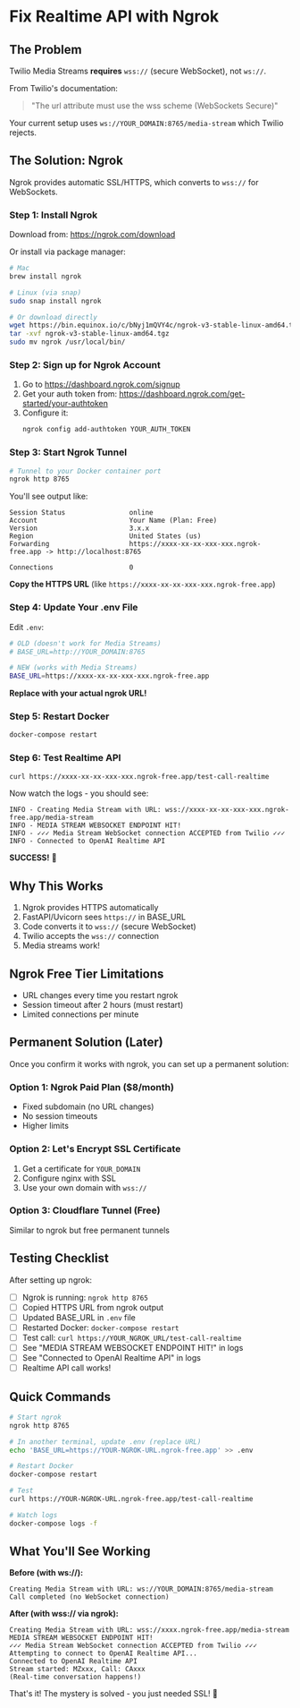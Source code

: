# Fix Realtime API with Ngrok

## The Problem

Twilio Media Streams **requires** `wss://` (secure WebSocket), not `ws://`.

From Twilio's documentation:
> "The url attribute must use the wss scheme (WebSockets Secure)"

Your current setup uses `ws://YOUR_DOMAIN:8765/media-stream` which Twilio rejects.

## The Solution: Ngrok

Ngrok provides automatic SSL/HTTPS, which converts to `wss://` for WebSockets.

### Step 1: Install Ngrok

Download from: https://ngrok.com/download

Or install via package manager:
```bash
# Mac
brew install ngrok

# Linux (via snap)
sudo snap install ngrok

# Or download directly
wget https://bin.equinox.io/c/bNyj1mQVY4c/ngrok-v3-stable-linux-amd64.tgz
tar -xvf ngrok-v3-stable-linux-amd64.tgz
sudo mv ngrok /usr/local/bin/
```

### Step 2: Sign up for Ngrok Account

1. Go to https://dashboard.ngrok.com/signup
2. Get your auth token from: https://dashboard.ngrok.com/get-started/your-authtoken
3. Configure it:
   ```bash
   ngrok config add-authtoken YOUR_AUTH_TOKEN
   ```

### Step 3: Start Ngrok Tunnel

```bash
# Tunnel to your Docker container port
ngrok http 8765
```

You'll see output like:
```
Session Status                online
Account                       Your Name (Plan: Free)
Version                       3.x.x
Region                        United States (us)
Forwarding                    https://xxxx-xx-xx-xxx-xxx.ngrok-free.app -> http://localhost:8765

Connections                   0
```

**Copy the HTTPS URL** (like `https://xxxx-xx-xx-xxx-xxx.ngrok-free.app`)

### Step 4: Update Your .env File

Edit `.env`:
```bash
# OLD (doesn't work for Media Streams)
# BASE_URL=http://YOUR_DOMAIN:8765

# NEW (works with Media Streams)
BASE_URL=https://xxxx-xx-xx-xxx-xxx.ngrok-free.app
```

**Replace with your actual ngrok URL!**

### Step 5: Restart Docker

```bash
docker-compose restart
```

### Step 6: Test Realtime API

```bash
curl https://xxxx-xx-xx-xxx-xxx.ngrok-free.app/test-call-realtime
```

Now watch the logs - you should see:
```
INFO - Creating Media Stream with URL: wss://xxxx-xx-xx-xxx-xxx.ngrok-free.app/media-stream
INFO - MEDIA STREAM WEBSOCKET ENDPOINT HIT!
INFO - ✓✓✓ Media Stream WebSocket connection ACCEPTED from Twilio ✓✓✓
INFO - Connected to OpenAI Realtime API
```

**SUCCESS!** 🎉

## Why This Works

1. Ngrok provides HTTPS automatically
2. FastAPI/Uvicorn sees `https://` in BASE_URL
3. Code converts it to `wss://` (secure WebSocket)
4. Twilio accepts the `wss://` connection
5. Media streams work!

## Ngrok Free Tier Limitations

- URL changes every time you restart ngrok
- Session timeout after 2 hours (must restart)
- Limited connections per minute

## Permanent Solution (Later)

Once you confirm it works with ngrok, you can set up a permanent solution:

### Option 1: Ngrok Paid Plan ($8/month)
- Fixed subdomain (no URL changes)
- No session timeouts
- Higher limits

### Option 2: Let's Encrypt SSL Certificate
1. Get a certificate for `YOUR_DOMAIN`
2. Configure nginx with SSL
3. Use your own domain with `wss://`

### Option 3: Cloudflare Tunnel (Free)
Similar to ngrok but free permanent tunnels

## Testing Checklist

After setting up ngrok:

- [ ] Ngrok is running: `ngrok http 8765`
- [ ] Copied HTTPS URL from ngrok output
- [ ] Updated BASE_URL in `.env` file
- [ ] Restarted Docker: `docker-compose restart`
- [ ] Test call: `curl https://YOUR_NGROK_URL/test-call-realtime`
- [ ] See "MEDIA STREAM WEBSOCKET ENDPOINT HIT!" in logs
- [ ] See "Connected to OpenAI Realtime API" in logs
- [ ] Realtime API call works!

## Quick Commands

```bash
# Start ngrok
ngrok http 8765

# In another terminal, update .env (replace URL)
echo 'BASE_URL=https://YOUR-NGROK-URL.ngrok-free.app' >> .env

# Restart Docker
docker-compose restart

# Test
curl https://YOUR-NGROK-URL.ngrok-free.app/test-call-realtime

# Watch logs
docker-compose logs -f
```

## What You'll See Working

**Before (with ws://):**
```
Creating Media Stream with URL: ws://YOUR_DOMAIN:8765/media-stream
Call completed (no WebSocket connection)
```

**After (with wss:// via ngrok):**
```
Creating Media Stream with URL: wss://xxxx.ngrok-free.app/media-stream
MEDIA STREAM WEBSOCKET ENDPOINT HIT!
✓✓✓ Media Stream WebSocket connection ACCEPTED from Twilio ✓✓✓
Attempting to connect to OpenAI Realtime API...
Connected to OpenAI Realtime API
Stream started: MZxxx, Call: CAxxx
(Real-time conversation happens!)
```

That's it! The mystery is solved - you just needed SSL! 🎯

